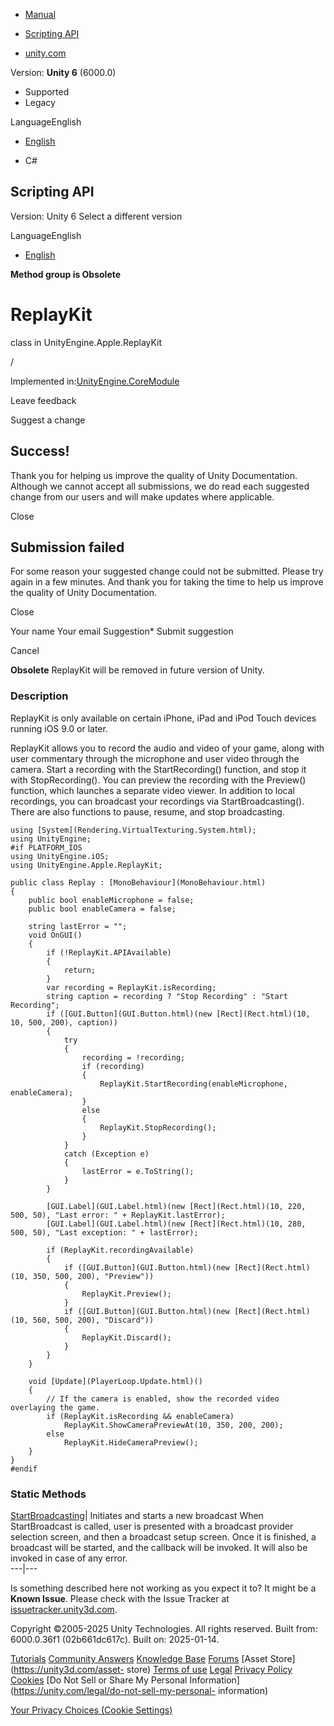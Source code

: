[ ]()

  * [Manual](../Manual/index.html)
  * [Scripting API](../ScriptReference/index.html)

  * [unity.com](https://unity.com/)

Version: **Unity 6** (6000.0)

  * Supported
  * Legacy

LanguageEnglish

  * [English]()

  * C#

[ ](https://docs.unity3d.com)

## Scripting API

Version: Unity 6 Select a different version

LanguageEnglish

  * [English]()

**Method group is Obsolete**  

# ReplayKit

class in UnityEngine.Apple.ReplayKit

/

Implemented in:[UnityEngine.CoreModule](UnityEngine.CoreModule.html)

Leave feedback

Suggest a change

## Success!

Thank you for helping us improve the quality of Unity Documentation. Although
we cannot accept all submissions, we do read each suggested change from our
users and will make updates where applicable.

Close

## Submission failed

For some reason your suggested change could not be submitted. Please <a>try
again</a> in a few minutes. And thank you for taking the time to help us
improve the quality of Unity Documentation.

Close

Your name Your email Suggestion* Submit suggestion

Cancel

[ ]()

**Obsolete** ReplayKit will be removed in future version of Unity.

### Description

ReplayKit is only available on certain iPhone, iPad and iPod Touch devices
running iOS 9.0 or later.

ReplayKit allows you to record the audio and video of your game, along with
user commentary through the microphone and user video through the camera.
Start a recording with the StartRecording() function, and stop it with
StopRecording(). You can preview the recording with the Preview() function,
which launches a separate video viewer. In addition to local recordings, you
can broadcast your recordings via StartBroadcasting(). There are also
functions to pause, resume, and stop broadcasting.

    
    
    using [System](Rendering.VirtualTexturing.System.html);
    using UnityEngine;
    #if PLATFORM_IOS
    using UnityEngine.iOS;
    using UnityEngine.Apple.ReplayKit;  
      
    public class Replay : [MonoBehaviour](MonoBehaviour.html)
    {
        public bool enableMicrophone = false;
        public bool enableCamera = false;  
      
        string lastError = "";
        void OnGUI()
        {
            if (!ReplayKit.APIAvailable)
            {
                return;
            }
            var recording = ReplayKit.isRecording;
            string caption = recording ? "Stop Recording" : "Start Recording";
            if ([GUI.Button](GUI.Button.html)(new [Rect](Rect.html)(10, 10, 500, 200), caption))
            {
                try
                {
                    recording = !recording;
                    if (recording)
                    {
                        ReplayKit.StartRecording(enableMicrophone, enableCamera);
                    }
                    else
                    {
                        ReplayKit.StopRecording();
                    }
                }
                catch (Exception e)
                {
                    lastError = e.ToString();
                }
            }  
      
            [GUI.Label](GUI.Label.html)(new [Rect](Rect.html)(10, 220, 500, 50), "Last error: " + ReplayKit.lastError);
            [GUI.Label](GUI.Label.html)(new [Rect](Rect.html)(10, 280, 500, 50), "Last exception: " + lastError);  
      
            if (ReplayKit.recordingAvailable)
            {
                if ([GUI.Button](GUI.Button.html)(new [Rect](Rect.html)(10, 350, 500, 200), "Preview"))
                {
                    ReplayKit.Preview();
                }
                if ([GUI.Button](GUI.Button.html)(new [Rect](Rect.html)(10, 560, 500, 200), "Discard"))
                {
                    ReplayKit.Discard();
                }
            }
        }  
      
        void [Update](PlayerLoop.Update.html)()
        {
            // If the camera is enabled, show the recorded video overlaying the game.
            if (ReplayKit.isRecording && enableCamera)
                ReplayKit.ShowCameraPreviewAt(10, 350, 200, 200);
            else
                ReplayKit.HideCameraPreview();
        }
    }
    #endif
    

### Static Methods

[StartBroadcasting](Apple.ReplayKit.ReplayKit.StartBroadcasting.html)|
Initiates and starts a new broadcast When StartBroadcast is called, user is
presented with a broadcast provider selection screen, and then a broadcast
setup screen. Once it is finished, a broadcast will be started, and the
callback will be invoked. It will also be invoked in case of any error.  
---|---  
  
Is something described here not working as you expect it to? It might be a
**Known Issue**. Please check with the Issue Tracker at
[issuetracker.unity3d.com](https://issuetracker.unity3d.com).

Copyright ©2005-2025 Unity Technologies. All rights reserved. Built from:
6000.0.36f1 (02b661dc617c). Built on: 2025-01-14.

[Tutorials](https://unity3d.com/learn) [Community
Answers](https://answers.unity3d.com) [Knowledge
Base](https://support.unity3d.com/hc/en-us)
[Forums](https://forum.unity3d.com) [Asset Store](https://unity3d.com/asset-
store) [Terms of use](https://docs.unity3d.com/Manual/TermsOfUse.html)
[Legal](https://unity.com/legal) [Privacy
Policy](https://unity.com/legal/privacy-policy)
[Cookies](https://unity.com/legal/cookie-policy) [Do Not Sell or Share My
Personal Information](https://unity.com/legal/do-not-sell-my-personal-
information)

[Your Privacy Choices (Cookie Settings)](javascript:void\(0\);)

